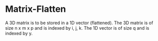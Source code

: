 # Matrix-Flatten
A 3D matrix is to be stored in a 1D vector (flattened). The 3D matrix is of size n x m x p and is indexed by i, j, k. The 1D vector is of size q and is indexed by y.
